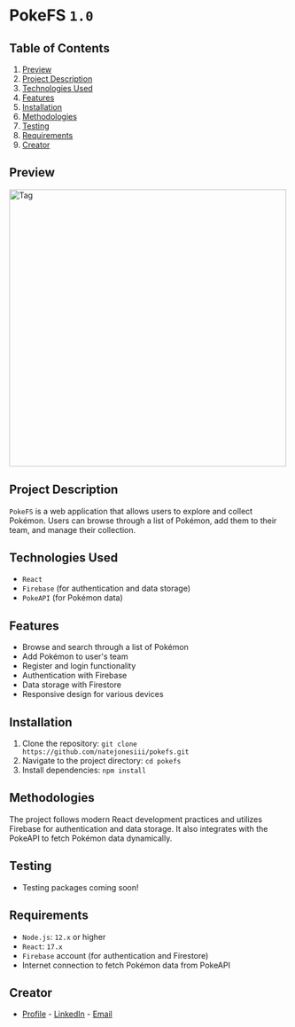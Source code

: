 # PokeFS `1.0`

## Table of Contents

1. [Preview](#preview)
2. [Project Description](#project-description)
3. [Technologies Used](#technologies-used)
4. [Features](#features)
5. [Installation](#installation)
6. [Methodologies](#methodologies)
7. [Testing](#testing)
8. [Requirements](#requirements)
9. [Creator](#creator)

## Preview

<img width="500" alt="Tag" src="https://github.com/NateJonesIII/pokefs/blob/main/assets/preview.PNG">

## Project Description

`PokeFS` is a web application that allows users to explore and collect Pokémon. Users can browse through a list of Pokémon, add them to their team, and manage their collection.

## Technologies Used

- `React`
- `Firebase` (for authentication and data storage)
- `PokeAPI` (for Pokémon data)

## Features

- Browse and search through a list of Pokémon
- Add Pokémon to user's team
- Register and login functionality
- Authentication with Firebase
- Data storage with Firestore
- Responsive design for various devices

## Installation

1. Clone the repository: `git clone https://github.com/natejonesiii/pokefs.git`
2. Navigate to the project directory: `cd pokefs`
3. Install dependencies: `npm install`

## Methodologies

The project follows modern React development practices and utilizes Firebase for authentication and data storage. It also integrates with the PokeAPI to fetch Pokémon data dynamically.

## Testing

- Testing packages coming soon!

## Requirements

- `Node.js`: `12.x` or higher
- `React`: `17.x`
- `Firebase` account (for authentication and Firestore)
- Internet connection to fetch Pokémon data from PokeAPI

## Creator

- [Profile](https://github.com/NateJonesIII/ "Nathaniel Jones") - [LinkedIn](https://www.linkedin.com/in/nathaniel-jones/) - [Email](mailto:15nate.jones@gmail.com?subject=Hello "Hello Nate!")
